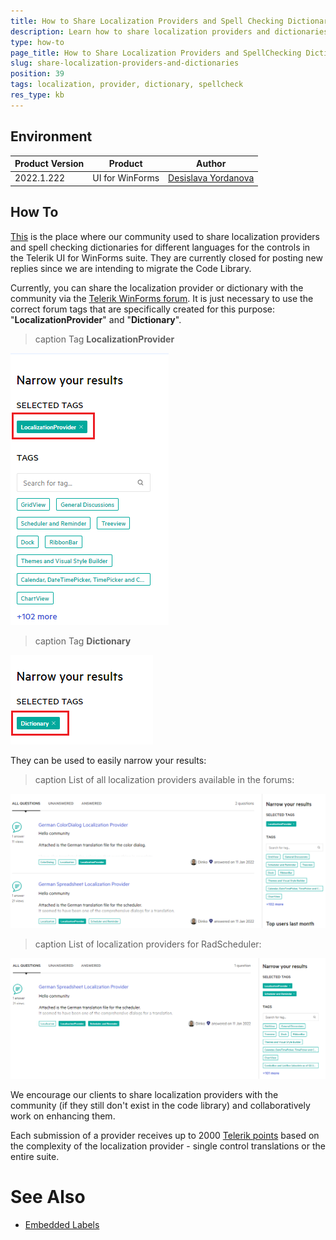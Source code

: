 ```yaml
---
title: How to Share Localization Providers and Spell Checking Dictionaries
description: Learn how to share localization providers and dictionaries for spell checking.
type: how-to 
page_title: How to Share Localization Providers and SpellChecking Dictionaries
slug: share-localization-providers-and-dictionaries
position: 39
tags: localization, provider, dictionary, spellcheck
res_type: kb
---
```


## Environment
 
|Product Version|Product|Author|
|----|----|----|
|2022.1.222|UI for WinForms|[Desislava Yordanova](https://www.telerik.com/blogs/author/desislava-yordanova)|


## How To

[This](https://www.telerik.com/support/code-library/winforms/localization-providers) is the place where our community used to share localization providers and spell checking dictionaries for different languages for the controls in the Telerik UI for WinForms suite. They are currently closed for posting new replies since we are intending to migrate the Code Library.

Currently, you can share the localization provider or dictionary with the community via the [Telerik WinForms forum](https://www.telerik.com/forums/winforms). It is just necessary to use the correct forum tags that are specifically created for this purpose: "**LocalizationProvider**" and "**Dictionary**".

>caption Tag **LocalizationProvider**

![share-localization-providers-and-dicstionaries001](images/share-localization-providers-and-dicstionaries001.png)

>caption Tag **Dictionary**

![share-localization-providers-and-dicstionaries002](images/share-localization-providers-and-dicstionaries002.png)

They can be used to easily narrow your results:

>caption List of all localization providers available in the forums:

![share-localization-providers-and-dicstionaries003](images/share-localization-providers-and-dicstionaries003.png)

>caption List of localization providers for RadScheduler:

![share-localization-providers-and-dicstionaries004](images/share-localization-providers-and-dicstionaries004.png)

We encourage our clients to share localization providers with the community (if they still don't exist in the code library) and collaboratively work on enhancing them.
 
Each submission of a provider receives up to 2000 [Telerik points](http://www.telerik.com/community/telerik-points) based on the complexity of the localization provider - single control translations or the entire suite.  

# See Also

* [Embedded Labels](https://docs.telerik.com/devtools/winforms/controls/editors/textbox/programming-radtextbox#embedded-labels)